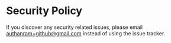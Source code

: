 # Security Policy

If you discover any security related issues, please email
[authanram+github@gmail.com](mailto:authanram+github@gmail.com) instead of using
the issue tracker.
